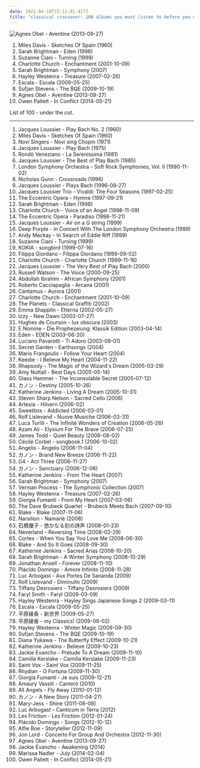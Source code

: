 ```yaml
---
date: 2021-04-10T23:12:01.417Z
title: "classical crossover: 100 albums you must listen to before you die"
---
```

![Agnes Obel - Aventine (2013-09-27)](http://coverartarchive.org/release/2d012e66-6759-485b-beb5-00532c46a386/8544215048-500.jpg "Agnes Obel - Aventine (2013-09-27)")
<ol class="albums">
<li data-cover="https://via.placeholder.com/450" data-tags="jazz" role="button">Miles Davis - Sketches Of Spain (1960)</li>
<li data-cover="https://img.discogs.com/9SU-WGHI8Z0H_KSCsX7_0lmPNNM=/fit-in/600x517/filters:strip_icc():format(jpeg):mode_rgb():quality(90)/discogs-images/R-4478044-1366005000-2493.jpeg.jpg" data-tags="new age, female vocalists, classical crossover" role="button">Sarah Brightman - Eden (1998)</li>
<li data-cover="https://img.discogs.com/0MpRhyQum_UQYfrCmlwj3QDPU5I=/fit-in/515x532/filters:strip_icc():format(jpeg):mode_rgb():quality(90)/discogs-images/R-3745443-1342646249-6310.jpeg.jpg" data-tags="female vocalists, singer-songwriter, new age, classical crossover" role="button">Suzanne Ciani - Turning (1999)</li>
<li data-cover="https://img.discogs.com/oDP_qAOEKxU1ClSgd1_QcKcGsYM=/fit-in/500x436/filters:strip_icc():format(jpeg):mode_rgb():quality(90)/discogs-images/R-3242424-1321996085.jpeg.jpg" data-tags="classical crossover" role="button">Charlotte Church - Enchantment (2001-10-09)</li>
<li data-cover="https://img.discogs.com/yN1TDls6ZCOnqUGsiJ48a5Yfk2w=/fit-in/600x600/filters:strip_icc():format(jpeg):mode_rgb():quality(90)/discogs-images/R-1393131-1523761238-6659.jpeg.jpg" data-tags="opera, female vocalist, classical symphony, sarah brightman" role="button">Sarah Brightman - Symphony (2007)</li>
<li data-cover="http://coverartarchive.org/release/d8e5feb6-861b-44a0-a875-79851c40126a/6356680570-500.jpg" data-tags="hayley westenra" role="button">Hayley Westenra - Treasure (2007-02-26)</li>
<li data-cover="http://coverartarchive.org/release/52de60ea-a259-47a8-ba19-e275355473a7/3403828224-500.jpg" data-tags="classical crossover, escala" role="button">Escala - Escala (2009-05-25)</li>
<li data-cover="http://coverartarchive.org/release/3d8a830a-7c68-4a0d-8c66-097964f4a7f6/9563935272-500.jpg" data-tags="instrumental, classical crossover, so good it hurts, sleeping invader, great concept album, reviewed in the observer, before sleeping" role="button">Sufjan Stevens - The BQE (2009-10-19)</li>
<li data-cover="http://coverartarchive.org/release/2d012e66-6759-485b-beb5-00532c46a386/8544215048-500.jpg" data-tags="folk, singer-songwriter, piano" role="button">Agnes Obel - Aventine (2013-09-27)</li>
<li data-cover="http://coverartarchive.org/release/8098367d-6f56-4157-9a31-5be90eb18473/7434193975-500.jpg" data-tags="chamber pop, art pop" role="button">Owen Pallett - In Conflict (2014-05-21)</li>
</ol>
List of 100 - under the cut.
<!-- more -->

_________________

<ol class="albums">
<li data-cover="http://coverartarchive.org/release/d710727c-fd0f-404d-b5d4-aeabe6f26754/11234063688-500.jpg" data-tags="jazz, jacques loussier" role="button">
Jacques Loussier - Play Bach No. 2 (1960)
</li>
<li data-cover="https://via.placeholder.com/450" data-tags="jazz" role="button">
Miles Davis - Sketches Of Spain (1960)
</li>
<li data-cover="https://img.discogs.com/MXbuq7bxQyEknZ2B83OHH7xBp50=/fit-in/600x600/filters:strip_icc():format(jpeg):mode_rgb():quality(90)/discogs-images/R-5273470-1476637736-5897.jpeg.jpg" data-tags="jazz, vocal jazz, a capella, polish jazz, classical crossover, mondiovision, n singers" role="button">
Novi Singers - Novi sing Chopin (1971)
</li>
<li data-cover="https://img.discogs.com/dBH4H7osbhCrHj3ktUJGqy1cOJY=/fit-in/600x592/filters:strip_icc():format(jpeg):mode_rgb():quality(90)/discogs-images/R-4347161-1363705457-8284.jpeg.jpg" data-tags="jazz, crossover, jazz piano, classical crossover, bach performance, jazzin bach, jacques loussier, qlencja jazz selection, qlencja relax selection" role="button">
Jacques Loussier - Play Bach (1975)
</li>
<li data-cover="http://coverartarchive.org/release/aa164a46-ea18-4d4f-9514-92a860068e19/13563635865-500.jpg" data-tags="classical crossover" role="button">
Rondò Veneziano - La Serenissima (1981)
</li>
<li data-cover="https://via.placeholder.com/450" data-tags="jazz, jacques loussier" role="button">
Jacques Loussier - The Best of Play Bach (1985)
</li>
<li data-cover="http://coverartarchive.org/release/38884b51-dafd-428f-9749-4356365d8c6d/15984390186-500.jpg" data-tags="rock-pop-classics" role="button">
London Symphony Orchestra - Soft Rock Symphonies, Vol. II (1990-11-02)
</li>
<li data-cover="https://img.discogs.com/HF0goPKSwmmo0tp47JGypS-gPvM=/fit-in/600x600/filters:strip_icc():format(jpeg):mode_rgb():quality(90)/discogs-images/R-5400577-1415978264-4766.jpeg.jpg" data-tags="instrumental" role="button">
Nicholas Gunn - Crossroads (1996)
</li>
<li data-cover="http://coverartarchive.org/release/eab6acb7-317c-4ebc-85fd-f844e3076ef3/5502172898-500.jpg" data-tags="jazz" role="button">
Jacques Loussier - Plays Bach (1996-08-27)
</li>
<li data-cover="http://coverartarchive.org/release/1465c51f-c954-4185-97f3-026897786f9d/19444678371-500.jpg" data-tags="jazz" role="button">
Jacques Loussier Trio - Vivaldi: The Four Seasons (1997-02-25)
</li>
<li data-cover="https://img.discogs.com/16pDthwwgEov42OZGkAuvXK_u8o=/fit-in/310x350/filters:strip_icc():format(jpeg):mode_rgb():quality(90)/discogs-images/R-6312539-1416209161-7050.jpeg.jpg" data-tags="opera, ethereal, soprano, classical crossover, j-classical" role="button">
The Eccentric Opera - Hymne (1997-09-21)
</li>
<li data-cover="https://img.discogs.com/9SU-WGHI8Z0H_KSCsX7_0lmPNNM=/fit-in/600x517/filters:strip_icc():format(jpeg):mode_rgb():quality(90)/discogs-images/R-4478044-1366005000-2493.jpeg.jpg" data-tags="new age, female vocalists, classical crossover" role="button">
Sarah Brightman - Eden (1998)
</li>
<li data-cover="https://img.discogs.com/BeJXfbKUk7na_b3RZru_94CZROw=/fit-in/600x600/filters:strip_icc():format(jpeg):mode_rgb():quality(90)/discogs-images/R-3206569-1320486392.jpeg.jpg" data-tags="classical crossover, charlotte church" role="button">
Charlotte Church - Voice of an Angel (1998-11-09)
</li>
<li data-cover="https://img.discogs.com/wWdHDyLTQ-SVjdjO376CsYxvtoY=/fit-in/600x529/filters:strip_icc():format(jpeg):mode_rgb():quality(90)/discogs-images/R-14632595-1591662332-5585.jpeg.jpg" data-tags="japanese, anime, j-pop" role="button">
The Eccentric Opera - Paradiso (1998-11-21)
</li>
<li data-cover="https://img.discogs.com/xVC6LmUIKfZB5fm9e4DymSwXUwg=/fit-in/225x225/filters:strip_icc():format(jpeg):mode_rgb():quality(90)/discogs-images/R-10069505-1491073088-6196.jpeg.jpg" data-tags="jazz, jacques loussier" role="button">
Jacques Loussier - Air on a G string (1999)
</li>
<li data-cover="https://img.discogs.com/9jBd56IqXyUGkVa1uJZsTNIN9so=/fit-in/350x350/filters:strip_icc():format(jpeg):mode_rgb():quality(90)/discogs-images/R-15728323-1596693255-7080.jpeg.jpg" data-tags="hard rock, progressive rock, symphonic rock, classical crossover" role="button">
Deep Purple - In Concert With The London Symphony Orchestra (1999)
</li>
<li data-cover="http://coverartarchive.org/release/2649f132-1231-4e7c-82e1-d704278e2b77/23470309020-500.jpg" data-tags="classical crossover" role="button">
Andy Mackay - In Search of Eddie Riff (1999)
</li>
<li data-cover="https://img.discogs.com/0MpRhyQum_UQYfrCmlwj3QDPU5I=/fit-in/515x532/filters:strip_icc():format(jpeg):mode_rgb():quality(90)/discogs-images/R-3745443-1342646249-6310.jpeg.jpg" data-tags="female vocalists, singer-songwriter, new age, classical crossover" role="button">
Suzanne Ciani - Turning (1999)
</li>
<li data-cover="http://coverartarchive.org/release/cd9b2fd9-d67a-4c3b-a405-89252fbe16d9/21496136995-500.jpg" data-tags="ethereal" role="button">
KOKIA - songbird (1999-07-16)
</li>
<li data-cover="http://coverartarchive.org/release/fc0961c7-9dcb-446e-b52b-01c7918d9051/12925108184-500.jpg" data-tags="classical, giordano" role="button">
Filippa Giordano - Filippa Giordano (1999-09-02)
</li>
<li data-cover="http://coverartarchive.org/release/9bba2026-1c57-4c5f-b855-668310a04d66/22969574896-500.jpg" data-tags="classical crossover, charlotte church, oksanafave, achoir, avokal" role="button">
Charlotte Church - Charlotte Church (1999-11-16)
</li>
<li data-cover="http://coverartarchive.org/release/66dde53d-21a2-48bd-8c30-87d8d0e52a35/19914963734-500.jpg" data-tags="jazz, crossover, jazz piano, classical crossover, jazzin bach, jacques loussier, j loussier, qlencja jazz selection, qlencja relax selection" role="button">
Jacques Loussier - The Very Best of Play Bach (2000)
</li>
<li data-cover="http://coverartarchive.org/release/bd5db2e3-91b4-40ed-8828-8f57c2ed2887/11826732700-500.jpg" data-tags="opera, classical pop" role="button">
Russell Watson - The Voice (2000-09-25)
</li>
<li data-cover="http://coverartarchive.org/release/4c0ed29d-5589-421e-b344-8a88cce5560a/16215801428-500.jpg" data-tags="jazz fusion, classical crossover, qlencja jazz selection" role="button">
Abdullah Ibrahim - African Symphony (2001)
</li>
<li data-cover="http://coverartarchive.org/release/7db1dfb2-422a-49ac-a247-f2d49605716f/5146752739-500.jpg" data-tags="electronic, classical crossover" role="button">
Roberto Cacciapaglia - Arcana (2001)
</li>
<li data-cover="http://coverartarchive.org/release/d5c59da9-f312-4758-aa4e-2ece657d25ff/26757562907-500.jpg" data-tags="classical crossover, cantamus" role="button">
Cantamus - Aurora (2001)
</li>
<li data-cover="https://img.discogs.com/oDP_qAOEKxU1ClSgd1_QcKcGsYM=/fit-in/500x436/filters:strip_icc():format(jpeg):mode_rgb():quality(90)/discogs-images/R-3242424-1321996085.jpeg.jpg" data-tags="classical crossover" role="button">
Charlotte Church - Enchantment (2001-10-09)
</li>
<li data-cover="http://coverartarchive.org/release/3794769b-f21f-47e9-b88b-a1555184b898/25473330862-500.jpg" data-tags="classical, instrumental, classical crossover, aranjuez, classical graffitti" role="button">
The Planets - Classical Graffiti (2002)
</li>
<li data-cover="http://coverartarchive.org/release/de303c46-f1b4-404b-9216-fb65002f858f/16223376046-500.jpg" data-tags="female vocalists, emma shapplin" role="button">
Emma Shapplin - Etterna (2002-05-27)
</li>
<li data-cover="https://via.placeholder.com/450" data-tags="female vocalists" role="button">
Izzy - New Dawn (2002-07-27)
</li>
<li data-cover="http://coverartarchive.org/release/deaf1839-01d4-4bd3-8ceb-5f3feaf92d81/6078616339-500.jpg" data-tags="classical crossover" role="button">
Hughes de Courson - lux obscura (2003)
</li>
<li data-cover="http://coverartarchive.org/release/e1f50760-cb74-429a-a525-135acf4947ff/21657437599-500.jpg" data-tags="classical, klassik, mittelalter, classical crossover, monumental dance, nr1, all time favourite albums, e nomine" role="button">
E Nomine - Die Prophezeiung: Klassik Edition (2003-04-14)
</li>
<li data-cover="https://img.discogs.com/v0kKC633Hd0kAk3dOJZgwkCWlUQ=/fit-in/600x463/filters:strip_icc():format(jpeg):mode_rgb():quality(90)/discogs-images/R-4355007-1519929013-6770.jpeg.jpg" data-tags="heavy metal" role="button">
Eden - EDEN (2003-06-20)
</li>
<li data-cover="http://coverartarchive.org/release/f071dfd8-72a4-4b5d-a251-0c7461a6df7b/2832860532-500.jpg" data-tags="opera, classical" role="button">
Luciano Pavarotti - Ti Adoro (2003-09-01)
</li>
<li data-cover="http://coverartarchive.org/release/479ca9bb-bdeb-4e9f-a0e2-937851ccbecf/7633029193-500.jpg" data-tags="new age" role="button">
Secret Garden - Earthsongs (2004)
</li>
<li data-cover="https://img.discogs.com/QNYeGUs0gli1gpbq8fwd28FHxkI=/fit-in/600x590/filters:strip_icc():format(jpeg):mode_rgb():quality(90)/discogs-images/R-710840-1150578119.jpeg.jpg" data-tags="male vocalist, mario frangoulis" role="button">
Mario Frangoulis - Follow Your Heart (2004)
</li>
<li data-cover="https://img.discogs.com/5TvkmaaxgcZ_1rAicWCK6RkiVk4=/fit-in/321x318/filters:strip_icc():format(jpeg):mode_rgb():quality(90)/discogs-images/R-4793079-1375706902-5765.jpeg.jpg" data-tags="opera, classical crossover" role="button">
Keedie - I Believe My Heart (2004-11-22)
</li>
<li data-cover="https://img.discogs.com/M8iOeLNaOrUcsb5QanBnLpbz3MQ=/fit-in/600x540/filters:strip_icc():format(jpeg):mode_rgb():quality(90)/discogs-images/R-5162836-1386263320-2668.jpeg.jpg" data-tags="metal, folk, baroque pop, symphonic metal, symphonic power metal, classical crossover, classical pop, neomedieval" role="button">
Rhapsody - The Magic of the Wizard's Dream (2005-03-29)
</li>
<li data-cover="https://img.discogs.com/dMpBndaun9l1fasK8MkrAX-Z2n8=/fit-in/600x588/filters:strip_icc():format(jpeg):mode_rgb():quality(90)/discogs-images/R-1297588-1207454692.jpeg.jpg" data-tags="classical crossover" role="button">
Amy Nuttall - Best Days (2005-05-14)
</li>
<li data-cover="http://coverartarchive.org/release/e62d07ad-8892-4154-baf4-a3f5341bda1d/22592044361-500.jpg" data-tags="progressive rock" role="button">
Glass Hammer - The Inconsolable Secret (2005-07-12)
</li>
<li data-cover="https://img.discogs.com/wQ8bK-rB-FZPV5xCbRjd_CZFdEI=/fit-in/600x600/filters:strip_icc():format(jpeg):mode_rgb():quality(90)/discogs-images/R-15084000-1586475346-8783.jpeg.jpg" data-tags="classical crossover" role="button">
カノン - Destiny (2005-10-26)
</li>
<li data-cover="http://coverartarchive.org/release/ea1b8ae9-4737-49c4-ba0f-e299837f6741/1195951335-500.jpg" data-tags="katherine jenkins" role="button">
Katherine Jenkins - Living A Dream (2005-10-31)
</li>
<li data-cover="http://coverartarchive.org/release/598e8e14-063b-448f-9340-1a14788ee534/12001335679-500.jpg" data-tags="new age, classical crossover, alben" role="button">
Steven Sharp Nelson - Sacred Cello (2006)
</li>
<li data-cover="http://coverartarchive.org/release/612e5cc3-bb60-4bcd-8d93-4a58b544346f/2025419288-500.jpg" data-tags="neoclassical, darkwave" role="button">
Artesia - Hilvern (2006-02)
</li>
<li data-cover="http://coverartarchive.org/release/8723b441-e730-477a-a694-5a14aa334c30/7427536949-500.jpg" data-tags="pop" role="button">
Sweetbox - Addicted (2006-03-01)
</li>
<li data-cover="http://coverartarchive.org/release/f2e5b86a-11a1-41f1-a292-36c23b33b192/5486201251-500.jpg" data-tags="baroque" role="button">
Rolf Lislevand - Nuove Musiche (2006-03-31)
</li>
<li data-cover="http://coverartarchive.org/release/b926dd2b-e5f6-41ef-b3cf-bddae996def4/11712937856-500.jpg" data-tags="symphonic metal, power metal" role="button">
Luca Turilli - The Infinite Wonders of Creation (2006-05-26)
</li>
<li data-cover="http://coverartarchive.org/release/5cfb1f76-e542-4acf-875c-91d4af82d09e/4729456852-500.jpg" data-tags="world music, ethnic, world" role="button">
Azam Ali - Elysium For The Brave (2006-07-25)
</li>
<li data-cover="https://img.discogs.com/Zq7gP-bi501VPMSkfiP61-x1Tz0=/fit-in/500x500/filters:strip_icc():format(jpeg):mode_rgb():quality(90)/discogs-images/R-15776185-1597588987-2112.jpeg.jpg" data-tags="classical crossover, relax and write" role="button">
James Todd - Quiet Beauty (2006-08-02)
</li>
<li data-cover="http://coverartarchive.org/release/36280c20-3d0d-489a-8953-93c18c78aa56/28268391632-500.jpg" data-tags="soundtrack, female fronted metal, metal, chillout, classical, vocal, classic, folk, ambient, post-rock, easy listening, choral, world, ambient pop, gothic, new age, dreamy, orchestral, atmospheric, dream pop, diva, mellow, evanescence, composer, synthpop, ethereal, folktronica, gothic metal, darkwave, soft pop, world fusion, disney, healing, fantasy, enya, heavenly voices, neoclassical, lana del rey, avant-pop, nightwish, magical, score, celtic pop, dreamwave, soprano, classical crossover, loreena mckennitt, kanon, within temptation, atmospheric pop, celine dion, vocal pop, gothic pop, musique classique, amazing vocals, popera, japanese folk, talent, eclectic dreaming, great vocals, loreena, medieval pop, tarja turunen, tarja, neoclassical darkwave, japanese new age, fantasy music, kokia, hino, indie classical, dark classical, prikosnovenie, better light a candle, j-classical, this is what dreams are made of, female fronted gothic metal, asian folk, world folk, pop opera, japanese female vocal, j-folk, divas international, world classical, akiko shikata, musica leggera, j-darkwave, japanese darkwave, j-gothic, mondovision, neoclassical pop, dream classical, disney pop, disney princess, japanese chillout" role="button">
Cécile Corbel - songbook.1 (2006-10-02)
</li>
<li data-cover="http://coverartarchive.org/release/bed96bdc-d152-449f-b27c-d070b35cd7b8/11824651726-500.jpg" data-tags="classical crossover" role="button">
Angelis - Angelis (2006-11-04)
</li>
<li data-cover="https://img.discogs.com/wQ8bK-rB-FZPV5xCbRjd_CZFdEI=/fit-in/600x600/filters:strip_icc():format(jpeg):mode_rgb():quality(90)/discogs-images/R-15084000-1586475346-8783.jpeg.jpg" data-tags="soundtrack, chillout, classical, vocal, classic, ambient, post-rock, choral, world, ambient pop, gothic, new age, dreamy, orchestral, atmospheric, dream pop, diva, mellow, composer, synthpop, ethereal, folktronica, darkwave, soft pop, world fusion, healing, fantasy, enya, heavenly voices, neoclassical, avant-pop, score, celtic pop, dreamwave, soprano, classical crossover, loreena mckennitt, kanon, atmospheric pop, celine dion, vocal pop, gothic pop, musique classique, amazing vocals, popera, eclectic dreaming, great vocals, loreena, medieval pop, tarja turunen, tarja, neoclassical darkwave, japanese new age, fantasy music, hino, indie classical, dark classical, j-classical, this is what dreams are made of, pop opera, divas international, world classical, akiko shikata, musica leggera, j-darkwave, japanese darkwave, j-gothic, mondovision, neoclassical pop, dream classical, japanese chillout, classical divas, j-ethereal, j-chillout, 2016 releases" role="button">
カノン - Brand New Breeze (2006-11-22)
</li>
<li data-cover="http://coverartarchive.org/release/9a5b8d14-5dc7-4dba-b9f7-adf04273d2de/8577976886-500.jpg" data-tags="classical, classical crossover" role="button">
G4 - Act Three (2006-11-27)
</li>
<li data-cover="https://img.discogs.com/wQ8bK-rB-FZPV5xCbRjd_CZFdEI=/fit-in/600x600/filters:strip_icc():format(jpeg):mode_rgb():quality(90)/discogs-images/R-15084000-1586475346-8783.jpeg.jpg" data-tags="classical crossover" role="button">
カノン - Sanctuary (2006-12-06)
</li>
<li data-cover="http://coverartarchive.org/release/66a724dd-5ca5-4c19-880f-0ca26b11ac05/9649082229-500.jpg" data-tags="classical, vocal, classical crossover, new to listen, k jenkins" role="button">
Katherine Jenkins - From The Heart (2007)
</li>
<li data-cover="https://img.discogs.com/yN1TDls6ZCOnqUGsiJ48a5Yfk2w=/fit-in/600x600/filters:strip_icc():format(jpeg):mode_rgb():quality(90)/discogs-images/R-1393131-1523761238-6659.jpeg.jpg" data-tags="opera, female vocalist, classical symphony, sarah brightman" role="button">
Sarah Brightman - Symphony (2007)
</li>
<li data-cover="https://img.discogs.com/n3meZAFAVg_BRIrlHuxYMqAm3J0=/fit-in/500x500/filters:strip_icc():format(jpeg):mode_rgb():quality(90)/discogs-images/R-1599127-1231272209.jpeg.jpg" data-tags="neoclassical, classical crossover, middle ages" role="button">
Vernian Process - The Symphonic Collection (2007)
</li>
<li data-cover="http://coverartarchive.org/release/d8e5feb6-861b-44a0-a875-79851c40126a/6356680570-500.jpg" data-tags="hayley westenra" role="button">
Hayley Westenra - Treasure (2007-02-26)
</li>
<li data-cover="http://coverartarchive.org/release/0590f26f-ae99-4a1a-8ece-c552281af01b/20836250493-500.jpg" data-tags="giorgia fumanti" role="button">
Giorgia Fumanti - From My Heart (2007-03-06)
</li>
<li data-cover="https://img.discogs.com/o_x3OPGaNagT_miaXwbhbT6XH_s=/fit-in/600x598/filters:strip_icc():format(jpeg):mode_rgb():quality(90)/discogs-images/R-7779679-1554094000-8429.jpeg.jpg" data-tags="johann sebastian bach, dave brubeck, classical crossover, at work, qlencja favourites" role="button">
The Dave Brubeck Quartet - Brubeck Meets Bach (2007-09-10)
</li>
<li data-cover="https://via.placeholder.com/450" data-tags="classical, blake" role="button">
Blake - Blake (2007-11-06)
</li>
<li data-cover="https://img.discogs.com/p7NoU8uHMBWzqDzEVFc434UGxD4=/fit-in/600x536/filters:strip_icc():format(jpeg):mode_rgb():quality(90)/discogs-images/R-1289285-1207333830.jpeg.jpg" data-tags="darkwave, neofolk, fantasy, ethereal, neoclassical" role="button">
Narsilion - Namárië (2008)
</li>
<li data-cover="http://coverartarchive.org/release/096acc40-c9b2-452d-98fa-e574081403d5/14974713617-500.jpg" data-tags="folk, world, vocal, jazz, classical crossover" role="button">
石橋優子 - 悠かなる刻の詩声 (2008-01-23)
</li>
<li data-cover="http://coverartarchive.org/release/cafa6c66-be1b-4433-aebc-dd4db939f00c/25933550672-500.jpg" data-tags="power metal" role="button">
Neverland - Reversing Time (2008-02-29)
</li>
<li data-cover="http://coverartarchive.org/release/082c5890-8d33-4577-a91a-003258172ec9/2194488212-500.jpg" data-tags="classical crossover" role="button">
Cortes - When You Say You Love Me (2008-06-30)
</li>
<li data-cover="https://img.discogs.com/AdhXKGzXbaUyh_Fj4PRwAQ3kXTY=/fit-in/600x513/filters:strip_icc():format(jpeg):mode_rgb():quality(90)/discogs-images/R-14323522-1572220570-9497.jpeg.jpg" data-tags="classical crossover" role="button">
Blake - And So It Goes (2008-09-30)
</li>
<li data-cover="http://coverartarchive.org/release/30be45cf-4913-496e-aad9-6112deeaa85f/9649171421-500.jpg" data-tags="katherine jenkins, classical, female vocalists, classical crossover" role="button">
Katherine Jenkins - Sacred Arias (2008-10-20)
</li>
<li data-cover="https://img.discogs.com/H8BvOsvOFiaTVGashYadtz_jyeo=/fit-in/600x606/filters:strip_icc():format(jpeg):mode_rgb():quality(90)/discogs-images/R-13635631-1557992376-9266.jpeg.jpg" data-tags="christmas" role="button">
Sarah Brightman - A Winter Symphony (2008-10-29)
</li>
<li data-cover="https://img.discogs.com/Qh7bbcuWaX50DYSceKmPf7YKypg=/fit-in/600x450/filters:strip_icc():format(jpeg):mode_rgb():quality(90)/discogs-images/R-4399651-1547478748-7381.jpeg.jpg" data-tags="classical crossover" role="button">
Jonathan Ansell - Forever (2008-11-10)
</li>
<li data-cover="https://img.discogs.com/fzb82tOAE7sh8_9hGv1RE4M2vGo=/fit-in/600x615/filters:strip_icc():format(jpeg):mode_rgb():quality(90)/discogs-images/R-6807140-1427149434-8681.jpeg.jpg" data-tags="classical, classical crossover" role="button">
Plácido Domingo - Amore Infinito (2008-11-28)
</li>
<li data-cover="http://coverartarchive.org/release/d33ef500-a46e-4d21-9ac4-b8e955fef612/1121517649-500.jpg" data-tags="folk, ambient, new wave, medieval, gothic, ethereal, darkwave, neofolk, fantasy, heavenly voices, mittelalter, medieval folk, totec radio, classical crossover, gothic folk, neomedieval, atmospheric folk, neoclassical darkwave, gammarec, mittelalternative, this is what dreams are made of, el rey cadaver, angels sing, wahou tout simplement grandiose" role="button">
Luc Arbogast - Aux Portes De Sananda (2009)
</li>
<li data-cover="https://img.discogs.com/vg6G6C9TGRjPRWa5WKod328jqO0=/fit-in/600x530/filters:strip_icc():format(jpeg):mode_rgb():quality(90)/discogs-images/R-2036809-1380033086-7654.jpeg.jpg" data-tags="baroque, new age, classical guitar, early music, classical crossover, ecm new series, rolf lislevand, qlencja favourites, ecm new" role="button">
Rolf Lislevand - Diminuito (2009)
</li>
<li data-cover="http://coverartarchive.org/release/1d607c7c-5080-4398-8690-21f1699b0011/12006612668-500.jpg" data-tags="classical crossover, pop" role="button">
Tiffany Desrosiers - Tiffany Desrosiers (2009)
</li>
<li data-cover="https://img.discogs.com/2mbjZRcjmRkp8b1239xgjGVPoXE=/fit-in/600x600/filters:strip_icc():format(jpeg):mode_rgb():quality(90)/discogs-images/R-2228657-1271079715.jpeg.jpg" data-tags="female vocalists, classical crossover" role="button">
Faryl Smith - Faryl (2009-03-09)
</li>
<li data-cover="http://coverartarchive.org/release/6a6fc35b-57ac-4ad2-9a2f-d51661d0f274/17509131372-500.jpg" data-tags="japanese, female vocalists, classical crossover" role="button">
Hayley Westenra - Hayley Sings Japanese Songs 2 (2009-03-11)
</li>
<li data-cover="http://coverartarchive.org/release/52de60ea-a259-47a8-ba19-e275355473a7/3403828224-500.jpg" data-tags="classical crossover, escala" role="button">
Escala - Escala (2009-05-25)
</li>
<li data-cover="https://via.placeholder.com/450" data-tags="classical, japanese, female vocalists, jpop, asian, j-pop, classical crossover, asian music, asian pop" role="button">
平原綾香 - 新世界 (2009-05-27)
</li>
<li data-cover="https://via.placeholder.com/450" data-tags="classical crossover" role="button">
平原綾香 - my Classics! (2009-09-02)
</li>
<li data-cover="http://coverartarchive.org/release/47094f29-02ea-4547-9766-886a7f979350/6356811988-500.jpg" data-tags="christmas" role="button">
Hayley Westenra - Winter Magic (2009-09-30)
</li>
<li data-cover="http://coverartarchive.org/release/3d8a830a-7c68-4a0d-8c66-097964f4a7f6/9563935272-500.jpg" data-tags="instrumental, classical crossover, so good it hurts, sleeping invader, great concept album, reviewed in the observer, before sleeping" role="button">
Sufjan Stevens - The BQE (2009-10-19)
</li>
<li data-cover="http://coverartarchive.org/release/aed26450-5e77-4a0c-86aa-90ec3fa2fc79/921619544-500.jpg" data-tags="classical crossover" role="button">
Diana Yukawa - The Butterfly Effect (2009-10-21)
</li>
<li data-cover="http://coverartarchive.org/release/6b9b7a0e-c637-48da-917d-694e8749bcc1/8470752538-500.jpg" data-tags="classical crossover" role="button">
Katherine Jenkins - Believe (2009-10-23)
</li>
<li data-cover="https://img.discogs.com/99HeR14DpsTaRY6ZNae4EWjClAc=/fit-in/300x300/filters:strip_icc():format(jpeg):mode_rgb():quality(90)/discogs-images/R-3491493-1332510598.jpeg.jpg" data-tags="classical crossover" role="button">
Jackie Evancho - Prelude To A Dream (2009-11-10)
</li>
<li data-cover="https://img.discogs.com/To9SqbIp-M9XgI3x802AXVfqdA8=/fit-in/600x600/filters:strip_icc():format(jpeg):mode_rgb():quality(90)/discogs-images/R-2064901-1495014339-5817.jpeg.jpg" data-tags="classical crossover" role="button">
Camilla Kerslake - Camilla Kerslake (2009-11-23)
</li>
<li data-cover="https://img.discogs.com/EaqRGz7hfPfAI8JO3tFoNdQswjY=/fit-in/600x600/filters:strip_icc():format(jpeg):mode_rgb():quality(90)/discogs-images/R-2032480-1259719384.jpeg.jpg" data-tags="electronic, electropop, pop, female vocalists, dance, pop rock, strings, synthpop, dance pop, 00s, 2000s, filipino, classical crossover" role="button">
Saint Vox - Saint Vox (2009-11-25)
</li>
<li data-cover="http://coverartarchive.org/release/28fb7f8c-b884-4407-bd6d-93b6651b16bf/13406843640-500.jpg" data-tags="classical crossover, rhydian" role="button">
Rhydian - O Fortuna (2009-11-30)
</li>
<li data-cover="http://coverartarchive.org/release/13f47f36-3e6a-4a83-9310-fe44c80357e5/17934414393-500.jpg" data-tags="classical crossover" role="button">
Giorgia Fumanti - Je suis (2009-12-21)
</li>
<li data-cover="https://img.discogs.com/2tuy6TdyMMdunJsfTKuhQ7o9Cps=/fit-in/500x493/filters:strip_icc():format(jpeg):mode_rgb():quality(90)/discogs-images/R-4358932-1362758490-4459.jpeg.jpg" data-tags="classical, opera, classical crossover, pop opera, operatic pop, amaury vassili" role="button">
Amaury Vassili - Canterò (2010)
</li>
<li data-cover="https://img.discogs.com/3pb13Ff9DCZR4rlejVzoERQr4-k=/fit-in/600x592/filters:strip_icc():format(jpeg):mode_rgb():quality(90)/discogs-images/R-8369096-1460265781-7075.jpeg.jpg" data-tags="ambient, female vocalists, romantic, relax, duets, classical crossover, i own and love these" role="button">
All Angels - Fly Away (2010-01-12)
</li>
<li data-cover="http://coverartarchive.org/release/ff518619-f26c-4270-a9b2-4533ed14180a/25069699127-500.jpg" data-tags="japanese, female vocalists, jpop, game, j-pop, heavenly voices, neoclassical, classical crossover" role="button">
カノン - A New Story (2011-04-27)
</li>
<li data-cover="https://img.discogs.com/nWzPfsOZoBSI5jnPIFAA4bV8lxw=/fit-in/477x498/filters:strip_icc():format(jpeg):mode_rgb():quality(90)/discogs-images/R-3078694-1314702938.jpeg.jpg" data-tags="classical crossover" role="button">
Mary-Jess - Shine (2011-08-08)
</li>
<li data-cover="http://coverartarchive.org/release/e7e665d9-371a-4ce0-a7bd-7b0d6f7f8508/4924073688-500.jpg" data-tags="folk, ambient, new wave, medieval, gothic, ethereal, darkwave, neofolk, fantasy, heavenly voices, mittelalter, medieval folk, totec radio, classical crossover, gothic folk, neomedieval, atmospheric folk, neoclassical darkwave, gammarec, mittelalternative, this is what dreams are made of, el rey cadaver, angels sing" role="button">
Luc Arbogast - Canticum in Terra (2012)
</li>
<li data-cover="http://coverartarchive.org/release/4aad4fc2-43ea-440e-8743-5aabacb6bcaa/4410509751-500.jpg" data-tags="alternative rock, symphonic rock, electronic rock, classical crossover" role="button">
Les Friction - Les Friction (2012-01-24)
</li>
<li data-cover="http://coverartarchive.org/release/619538d0-f9e0-4a18-aacf-bf7716799311/12657627880-500.jpg" data-tags="opera" role="button">
Plácido Domingo - Songs (2012-10-12)
</li>
<li data-cover="https://img.discogs.com/JDBWr0x9mHCvYTzO9umxtMwMm1Q=/fit-in/600x598/filters:strip_icc():format(jpeg):mode_rgb():quality(90)/discogs-images/R-4898700-1378829809-9386.jpeg.jpg" data-tags="classical crossover" role="button">
Alfie Boe - Storyteller (2012-11-09)
</li>
<li data-cover="http://coverartarchive.org/release/1e0cdbee-4fa9-46a3-a2cc-4d54219a767f/15250402128-500.jpg" data-tags="symphonic rock, classical crossover" role="button">
Jon Lord - Concerto For Group And Orchestra (2012-11-30)
</li>
<li data-cover="http://coverartarchive.org/release/2d012e66-6759-485b-beb5-00532c46a386/8544215048-500.jpg" data-tags="folk, singer-songwriter, piano" role="button">
Agnes Obel - Aventine (2013-09-27)
</li>
<li data-cover="https://img.discogs.com/WUcxQ4S0wZyJEF3ESGTbWjTR5z0=/fit-in/600x600/filters:strip_icc():format(jpeg):mode_rgb():quality(90)/discogs-images/R-6085024-1410686121-5181.jpeg.jpg" data-tags="classical, classical crossover" role="button">
Jackie Evancho - Awakening (2014)
</li>
<li data-cover="http://coverartarchive.org/release/1c10ba34-278b-48fc-9ab6-0c2a74340383/6567257508-500.jpg" data-tags="singer-songwriter, dream pop, ethereal" role="button">
Marissa Nadler - July (2014-02-04)
</li>
<li data-cover="http://coverartarchive.org/release/8098367d-6f56-4157-9a31-5be90eb18473/7434193975-500.jpg" data-tags="chamber pop, art pop" role="button">
Owen Pallett - In Conflict (2014-05-21)
</li>
</ol>